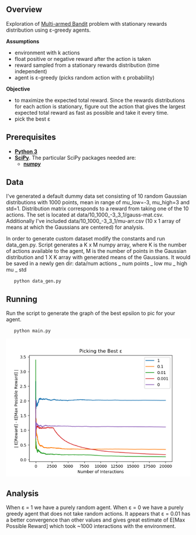 ## Overview
Exploration of [Multi-armed Bandit](https://en.wikipedia.org/wiki/Multi-armed_bandit)
problem with stationary rewards distribution using ε-greedy agents.

**Assumptions**
 - environment with k actions
 - float positive or negative reward after the action is taken
 - reward sampled from a stationary rewards distribution (time independent)
 - agent is ε-greedy (picks random action with ε probability)

**Objective**
  - to maximize the expected total reward. Since the rewards distributions for each action
    is stationary, figure out the action that gives the largest expected total reward as fast
    as possible and take it every time.
  - pick the best ε

## Prerequisites
- **[Python 3](https://www.python.org/downloads/)**
- **[SciPy](https://www.scipy.org)**. The particular SciPy packages needed are:
    - **[numpy](http://www.numpy.org)**

## Data
I've generated a default dummy data set consisting of 10 random Gaussian distributions with 1000 points,
mean in range of mu_low=-3, mu_high=3 and std=1. Distribution matrix corresponds
to a reward from taking one of the 10 actions. The set is located at data/10_1000_-3_3_1/gauss-mat.csv.
Additionally I've included data/10_1000_-3_3_1/mu-arr.csv (10 x 1 array of means at which
the Gaussians are centered) for analysis.

In order to generate custom dataset modify the constants and run data_gen.py.
Script generates a K x M numpy array, where K is the number of actions available
to the agent, M is the number of points in the Gaussian distribution and 1 X K array
with generated means of the Gaussians. It would be saved in a newly gen dir:
data/num actions _ num points _ low mu _ high mu _ std

       python data_gen.py

## Running
Run the script to generate the graph of the best epsilon to pic for your agent.

       python main.py


![Results](results.png)

## Analysis
When ε = 1 we have a purely random agent. When ε = 0 we have a purely greedy
agent that does not take random actions. It appears that ε = 0.01 has a better
convergence than other values and gives great estimate of E[Max Possible Reward]
which took ~1000 interactions with the environment.
